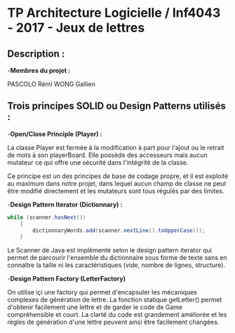 # TP Architecture Logicielle / Inf4043 - 2017 - Jeux de lettres

## Description :

-**Membres du projet :**

PASCOLO Rémi
WONG Gallien

## Trois principes SOLID ou Design Patterns utilisés :

-**Open/Close Principle (Player) :**

La classe Player est fermée à la modification à part pour l'ajout ou le retrait de mots à son playerBoard.
Elle possède des accesseurs mais aucun mutateur ce qui offre une sécurité dans l'intégrité de la classe.

Ce principe est un des principes de base de codage propre, et il est exploité au maximum dans notre projet,
dans lequel aucun champ de classe ne peut être modifié directement et les mutateurs sont tous régulés par des limites.

-**Design Pattern Iterator (Dictionnary) :**
```java
while (scanner.hasNext())
	{
		dictionnaryWords.add(scanner.nextLine().toUpperCase());
	}
```
Le Scanner de Java est implémenté selon le design pattern iterator qui permet de parcourir l'ensemble du dictionnaire 
sous forme de texte sans en connaître la taille ni les caractéristiques (vide, nombre de lignes, structure).

-**Design Pattern Factory (LetterFactory)**

On utilise içi une factory qui permet d'encapsuler les mécaniques complexes de génération de lettre.
La fonction statique getLetter() permet d'obtenir facilement une lettre et de garder le code de Game 
compréhensible et court.
La clarté du code est grandement améliorée et les règles de génération d'une lettre peuvent ainsi être facilement changées.

